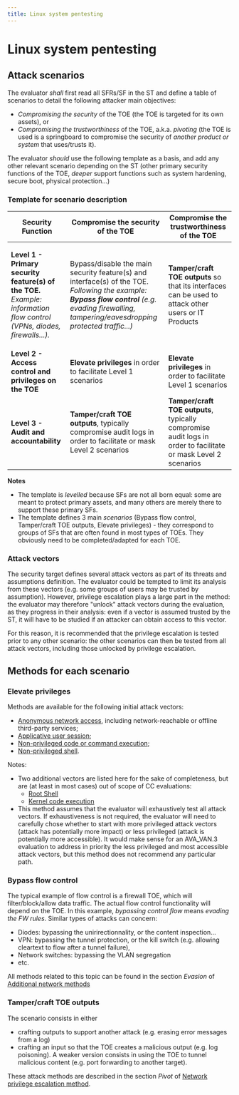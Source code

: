 ```yaml
---
title: Linux system pentesting
---
```


# Linux system pentesting

## Attack scenarios

The evaluator _shall_ first read all SFRs/SF in the ST and define a table of scenarios to detail the following attacker main objectives:

* _Compromising the security_ of the TOE (the TOE is targeted for its own assets), or
* _Compromising the trustworthiness_ of the TOE, a.k.a. _pivoting_ (the TOE is used is a springboard to compromise the security of _another product or system_ that uses/trusts it).

The evaluator _should_ use the following template as a basis, and add any other relevant scenario depending on the ST (other primary security functions of the TOE, _deeper_ support functions such as system hardening, secure boot, physical protection...)

### Template for scenario description

| Security Function                                                                                                                                     | Compromise the security of the TOE                                                                                                                                                                                               | Compromise the trustworthiness of the TOE                                                                      |
| ----------------------------------------------------------------------------------------------------------------------------------------------------- | -------------------------------------------------------------------------------------------------------------------------------------------------------------------------------------------------------------------------------- | -------------------------------------------------------------------------------------------------------------- |
| <p><strong>Level 1 - Primary security feature(s) of the TOE.</strong><br><em>Example: information flow control (VPNs, diodes, firewalls...).</em></p> | <p>Bypass/disable the main security feature(s) and interface(s) of the TOE.<br><em>Following the example: <strong>Bypass flow control</strong> (e.g. evading firewalling, tampering/eavesdropping protected traffic...)</em></p> | **Tamper/craft TOE outputs** so that its interfaces can be used to attack other users or IT Products           |
| **Level 2 - Access control and privileges on the TOE**                                                                                                | **Elevate privileges** in order to facilitate Level 1 scenarios                                                                                                                                                                  | **Elevate privileges** in order to facilitate Level 1 scenarios                                                |
| **Level 3 - Audit and accountability**                                                                                                                | **Tamper/craft TOE outputs**, typically compromise audit logs in order to facilitate or mask Level 2 scenarios                                                                                                                   | **Tamper/craft TOE outputs**, typically compromise audit logs in order to facilitate or mask Level 2 scenarios |

**Notes**

* The template is _levelled_ because SFs are not all born equal: some are meant to protect primary assets, and many others are merely there to support these primary SFs.
* The template defines 3 main _scenarios_ (Bypass flow control, Tamper/craft TOE outputs, Elevate privileges) - they correspond to groups of SFs that are often found in most types of TOEs. They obviously need to be completed/adapted for each TOE.

### Attack vectors

The security target defines several attack vectors as part of its threats and assumptions definition. The evaluator could be tempted to limit its analysis from these vectors (e.g. some groups of users may be trusted by assumption). However, privilege escalation plays a large part in the method: the evaluator may therefore "unlock" attack vectors during the evaluation, as they progress in their analysis: even if a vector is assumed trusted by the ST, it will have to be studied if an attacker can obtain access to this vector.&#x20;

For this reason, it is recommended that the privilege escalation is tested prior to any other scenario: the other scenarios can then be tested from all attack vectors, including those unlocked by privilege escalation.

## Methods for each scenario

### Elevate privileges

Methods are available for the following initial attack vectors:

* [Anonymous network access](\_0\_Linux\_pentest/Privilege\_escalation/0\_From\_anonymous\_network\_access.md), including network-reachable or offline third-party services;
* [Applicative user session](\_0\_Linux\_pentest/Privilege\_escalation/1\_From\_user\_applicative\_session.md);
* [Non-privileged code or command execution](\_0\_Linux\_pentest/Privilege\_escalation/2\_From\_User\_code\_or\_cmd\_exec.md);
* [Non-privileged shell](\_0\_Linux\_pentest/Privilege\_escalation/3\_From\_user\_shell.md).

Notes:

* Two additional vectors are listed here for the sake of completeness, but are (at least in most cases) out of scope of CC evaluations:
  * [Root Shell](\_0\_Linux\_pentest/Privilege\_escalation/4\_From\_root\_shell.md)
  * [Kernel code execution](\_0\_Linux\_pentest/Privilege\_escalation/5\_From\_Kernel\_code\_execution.md)
* This method assumes that the evaluator will exhaustively test all attack vectors. If exhaustiveness is not required, the evaluator will need to carefully chose whether to start with more privileged attack vectors (attack has potentially more impact) or less privileged (attack is potentially more accessible). It would make sense for an AVA\_VAN.3 evaluation to address in priority the less privileged and most accessible attack vectors, but this method does not recommend any particular path.

### Bypass flow control

The typical example of flow control is a firewall TOE, which will filter/block/allow data traffic. The actual flow control functionality will depend on the TOE. In this example, _bypassing control flow_ means _evading the FW rules_. Similar types of attacks can concern:&#x20;

* Diodes: bypassing the unirirectionnality, or the content inspection...
* VPN: bypassing the tunnel protection, or the kill switch (e.g. allowing cleartext to flow after a tunnel failure),&#x20;
* Network switches: bypassing the VLAN segregation
* etc.

All methods related to this topic can be found in the section _Evasion_ of [Additional network methods](\_0\_Linux\_pentest/2\_Additional\_network\_methods.md)

### Tamper/craft TOE outputs

The scenario consists in either

* crafting outputs to support another attack (e.g. erasing error messages from a log)
* crafting an input so that the TOE creates a malicious output (e.g. log poisoning). A weaker version consists in using the TOE to tunnel malicious content (e.g. port forwarding to another target).

These attack methods are described in the section _Pivot_ of [Network privilege escalation method](\_0\_Linux\_pentest/2\_Additional\_network\_methods.md).

